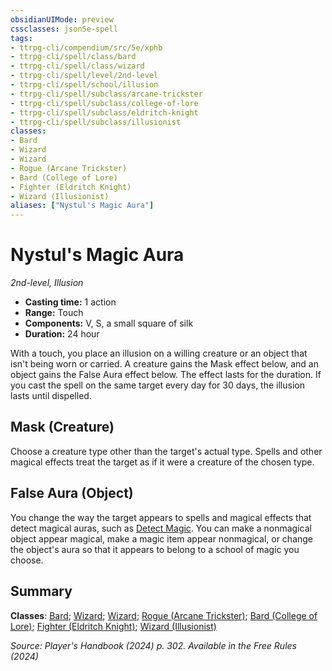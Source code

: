 ```yaml
---
obsidianUIMode: preview
cssclasses: json5e-spell
tags:
- ttrpg-cli/compendium/src/5e/xphb
- ttrpg-cli/spell/class/bard
- ttrpg-cli/spell/class/wizard
- ttrpg-cli/spell/level/2nd-level
- ttrpg-cli/spell/school/illusion
- ttrpg-cli/spell/subclass/arcane-trickster
- ttrpg-cli/spell/subclass/college-of-lore
- ttrpg-cli/spell/subclass/eldritch-knight
- ttrpg-cli/spell/subclass/illusionist
classes:
- Bard
- Wizard
- Wizard
- Rogue (Arcane Trickster)
- Bard (College of Lore)
- Fighter (Eldritch Knight)
- Wizard (Illusionist)
aliases: ["Nystul's Magic Aura"]
---
```

# Nystul's Magic Aura
*2nd-level, Illusion*  

- **Casting time:** 1 action
- **Range:** Touch
- **Components:** V, S, a small square of silk
- **Duration:** 24 hour

With a touch, you place an illusion on a willing creature or an object that isn't being worn or carried. A creature gains the Mask effect below, and an object gains the False Aura effect below. The effect lasts for the duration. If you cast the spell on the same target every day for 30 days, the illusion lasts until dispelled.

## Mask (Creature)

Choose a creature type other than the target's actual type. Spells and other magical effects treat the target as if it were a creature of the chosen type.

## False Aura (Object)

You change the way the target appears to spells and magical effects that detect magical auras, such as [Detect Magic](3-Compendium/spells/detect-magic-xphb.md). You can make a nonmagical object appear magical, make a magic item appear nonmagical, or change the object's aura so that it appears to belong to a school of magic you choose.

## Summary

**Classes**: [Bard](list-spells-classes-bard); [Wizard](list-spells-classes-wizard); [Wizard](list-spells-classes-wizard); [Rogue (Arcane Trickster)](list-spells-classes-rogue-xphb-arcane-trickster-xphb); [Bard (College of Lore)](list-spells-classes-bard-xphb-college-of-lore-xphb); [Fighter (Eldritch Knight)](list-spells-classes-fighter-xphb-eldritch-knight-xphb); [Wizard (Illusionist)](list-spells-classes-wizard-xphb-illusionist-xphb)

*Source: Player's Handbook (2024) p. 302. Available in the Free Rules (2024)*